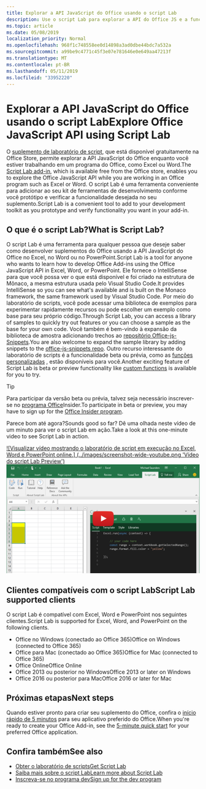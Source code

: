 ```yaml
---
title: Explorar a API JavaScript do Office usando o script Lab
description: Use o script Lab para explorar a API do Office JS e a funcionalidade de protótipo.
ms.topic: article
ms.date: 05/08/2019
localization_priority: Normal
ms.openlocfilehash: 968f1c748558ee0d14898a3ad0dbe44bdc7a532a
ms.sourcegitcommit: a99be9c4771c45f3e07e781646e0e649aa47213f
ms.translationtype: MT
ms.contentlocale: pt-BR
ms.lasthandoff: 05/11/2019
ms.locfileid: "33952220"
---
```

# <a name="explore-office-javascript-api-using-script-lab"></a><span data-ttu-id="5f4cd-103">Explorar a API JavaScript do Office usando o script Lab</span><span class="sxs-lookup"><span data-stu-id="5f4cd-103">Explore Office JavaScript API using Script Lab</span></span>

<span data-ttu-id="5f4cd-104">O [suplemento de laboratório de script](https://store.office.com/app.aspx?assetid=WA104380862), que está disponível gratuitamente na Office Store, permite explorar a API JavaScript do Office enquanto você estiver trabalhando em um programa do Office, como Excel ou Word.</span><span class="sxs-lookup"><span data-stu-id="5f4cd-104">The [Script Lab add-in](https://store.office.com/app.aspx?assetid=WA104380862), which is available free from the Office store, enables you to explore the Office JavaScript API while you are working in an Office program such as Excel or Word.</span></span> <span data-ttu-id="5f4cd-105">O script Lab é uma ferramenta conveniente para adicionar ao seu kit de ferramentas de desenvolvimento conforme você protótipo e verificar a funcionalidade desejada no seu suplemento.</span><span class="sxs-lookup"><span data-stu-id="5f4cd-105">Script Lab is a convenient tool to add to your development toolkit as you prototype and verify functionality you want in your add-in.</span></span>

## <a name="what-is-script-lab"></a><span data-ttu-id="5f4cd-106">O que é o script Lab?</span><span class="sxs-lookup"><span data-stu-id="5f4cd-106">What is Script Lab?</span></span>

<span data-ttu-id="5f4cd-107">O script Lab é uma ferramenta para qualquer pessoa que deseje saber como desenvolver suplementos do Office usando a API JavaScript do Office no Excel, no Word ou no PowerPoint.</span><span class="sxs-lookup"><span data-stu-id="5f4cd-107">Script Lab is a tool for anyone who wants to learn how to develop Office Add-ins using the Office JavaScript API in Excel, Word, or PowerPoint.</span></span> <span data-ttu-id="5f4cd-108">Ele fornece o IntelliSense para que você possa ver o que está disponível e foi criado na estrutura de Mônaco, a mesma estrutura usada pelo Visual Studio Code.</span><span class="sxs-lookup"><span data-stu-id="5f4cd-108">It provides IntelliSense so you can see what's available and is built on the Monaco framework, the same framework used by Visual Studio Code.</span></span> <span data-ttu-id="5f4cd-109">Por meio do laboratório de scripts, você pode acessar uma biblioteca de exemplos para experimentar rapidamente recursos ou pode escolher um exemplo como base para seu próprio código.</span><span class="sxs-lookup"><span data-stu-id="5f4cd-109">Through Script Lab, you can access a library of samples to quickly try out features or you can choose a sample as the base for your own code.</span></span> <span data-ttu-id="5f4cd-110">Você também é bem-vindo à expansão da biblioteca de amostra adicionando trechos ao [repositório Office-js-Snippets](https://github.com/OfficeDev/office-js-snippets#office-js-snippets).</span><span class="sxs-lookup"><span data-stu-id="5f4cd-110">You are also welcome to expand the sample library by adding snippets to the [office-js-snippets repo](https://github.com/OfficeDev/office-js-snippets#office-js-snippets).</span></span> <span data-ttu-id="5f4cd-111">Outro recurso interessante do laboratório de scripts é a funcionalidade beta ou prévia, como as [funções personalizadas](/office/dev/add-ins/excel/custom-functions-overview) , estão disponíveis para você.</span><span class="sxs-lookup"><span data-stu-id="5f4cd-111">Another exciting feature of Script Lab is beta or preview functionality like [custom functions](/office/dev/add-ins/excel/custom-functions-overview) is available for you to try.</span></span>

> [!TIP]
> <span data-ttu-id="5f4cd-112">Para participar da versão beta ou prévia, talvez seja necessário inscrever-se no [programa Office](https://products.office.com/office-insider)Insider.</span><span class="sxs-lookup"><span data-stu-id="5f4cd-112">To participate in beta or preview, you may have to sign up for the [Office Insider program](https://products.office.com/office-insider).</span></span>

<span data-ttu-id="5f4cd-113">Parece bom até agora?</span><span class="sxs-lookup"><span data-stu-id="5f4cd-113">Sounds good so far?</span></span> <span data-ttu-id="5f4cd-114">Dê uma olhada neste vídeo de um minuto para ver o script Lab em ação.</span><span class="sxs-lookup"><span data-stu-id="5f4cd-114">Take a look at this one-minute video to see Script Lab in action.</span></span>

<span data-ttu-id="5f4cd-115">[![Visualizar vídeo mostrando o laboratório de script em execução no Excel, Word e PowerPoint online.] (../images/screenshot-wide-youtube.png 'Vídeo do script Lab Preview')](https://aka.ms/scriptlabvideo)</span><span class="sxs-lookup"><span data-stu-id="5f4cd-115">[![Preview video showing Script Lab running in Excel, Word, and PowerPoint Online.](../images/screenshot-wide-youtube.png 'Script Lab preview video')](https://aka.ms/scriptlabvideo)</span></span>

## <a name="script-lab-supported-clients"></a><span data-ttu-id="5f4cd-116">Clientes compatíveis com o script Lab</span><span class="sxs-lookup"><span data-stu-id="5f4cd-116">Script Lab supported clients</span></span>

<span data-ttu-id="5f4cd-117">O script Lab é compatível com Excel, Word e PowerPoint nos seguintes clientes.</span><span class="sxs-lookup"><span data-stu-id="5f4cd-117">Script Lab is supported for Excel, Word, and PowerPoint on the following clients.</span></span>

- <span data-ttu-id="5f4cd-118">Office no Windows (conectado ao Office 365)</span><span class="sxs-lookup"><span data-stu-id="5f4cd-118">Office on Windows (connected to Office 365)</span></span>
- <span data-ttu-id="5f4cd-119">Office para Mac (conectado ao Office 365)</span><span class="sxs-lookup"><span data-stu-id="5f4cd-119">Office for Mac (connected to Office 365)</span></span>
- <span data-ttu-id="5f4cd-120">Office Online</span><span class="sxs-lookup"><span data-stu-id="5f4cd-120">Office Online</span></span>
- <span data-ttu-id="5f4cd-121">Office 2013 ou posterior no Windows</span><span class="sxs-lookup"><span data-stu-id="5f4cd-121">Office 2013 or later on Windows</span></span>
- <span data-ttu-id="5f4cd-122">Office 2016 ou posterior para Mac</span><span class="sxs-lookup"><span data-stu-id="5f4cd-122">Office 2016 or later for Mac</span></span>

## <a name="next-steps"></a><span data-ttu-id="5f4cd-123">Próximas etapas</span><span class="sxs-lookup"><span data-stu-id="5f4cd-123">Next steps</span></span>

<span data-ttu-id="5f4cd-124">Quando estiver pronto para criar seu suplemento do Office, confira o [início rápido de 5 minutos](/office/dev/add-ins/#5-minute-quick-starts) para seu aplicativo preferido do Office.</span><span class="sxs-lookup"><span data-stu-id="5f4cd-124">When you're ready to create your Office Add-in, see the [5-minute quick start](/office/dev/add-ins/#5-minute-quick-starts) for your preferred Office application.</span></span>

## <a name="see-also"></a><span data-ttu-id="5f4cd-125">Confira também</span><span class="sxs-lookup"><span data-stu-id="5f4cd-125">See also</span></span>

- [<span data-ttu-id="5f4cd-126">Obter o laboratório de scripts</span><span class="sxs-lookup"><span data-stu-id="5f4cd-126">Get Script Lab</span></span>](https://store.office.com/app.aspx?assetid=WA104380862)
- [<span data-ttu-id="5f4cd-127">Saiba mais sobre o script Lab</span><span class="sxs-lookup"><span data-stu-id="5f4cd-127">Learn more about Script Lab</span></span>](https://github.com/OfficeDev/script-lab#script-lab-a-microsoft-garage-project)
- [<span data-ttu-id="5f4cd-128">Inscreva-se no programa dev</span><span class="sxs-lookup"><span data-stu-id="5f4cd-128">Sign up for the dev program</span></span>](https://developer.microsoft.com/office/dev-program)
